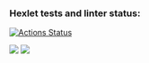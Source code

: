 <h3>Hexlet tests and linter status:</h3>

[![Actions Status](https://github.com/Tragoedie/python-project-lvl3/workflows/hexlet-check/badge.svg)](https://github.com/Tragoedie/python-project-lvl3/actions)


<a href="https://codeclimate.com/github/Tragoedie/python-project-lvl3/maintainability"><img src="https://api.codeclimate.com/v1/badges/06b819f83205ba86dd05/maintainability" /></a>
<a href="https://codeclimate.com/github/Tragoedie/python-project-lvl3/test_coverage"><img src="https://api.codeclimate.com/v1/badges/06b819f83205ba86dd05/test_coverage" /></a>